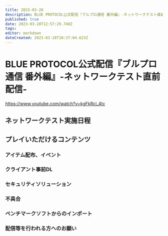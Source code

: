 ```yaml
---
title: 2023-03-28
description: BLUE PROTOCOL公式配信『ブルプロ通信 番外編』-ネットワークテスト直前配信-
published: true
date: 2023-03-28T12:57:29.748Z
tags: 
editor: markdown
dateCreated: 2023-03-28T10:37:04.623Z
---
```


# BLUE PROTOCOL公式配信『ブルプロ通信 番外編』-ネットワークテスト直前配信-
https://www.youtube.com/watch?v=kgFkRcj_4tc

## ネットワークテスト実施日程

## プレイいただけるコンテンツ

### アイテム配布、イベント
### クライアント事前DL
### セキュリティソリューション
### 不具合
### ベンチマークソフトからのインポート
### 配信等を行われる方へのお願い